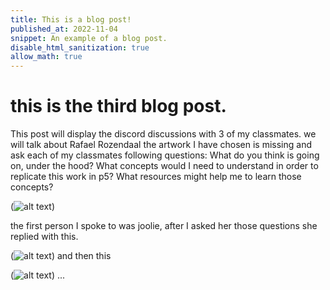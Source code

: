 ```yaml
---
title: This is a blog post!
published_at: 2022-11-04
snippet: An example of a blog post.
disable_html_sanitization: true
allow_math: true
---
```


# this is the third blog post.

This post will display the discord discussions with 3 of my classmates. we will talk about Rafael Rozendaal the artwork I have chosen is missing and ask each of my classmates following questions:
What do you think is going on, under the hood?
What concepts would I need to understand in order to replicate this work in p5?
What resources might help me to learn those concepts?

(![alt text](<Screenshot 2025-03-09 at 11.49.10 PM.png>))

the first person I spoke to was joolie, after I asked her those questions she replied with this.

(![alt text](<Screenshot 2025-03-09 at 11.51.48 PM.png>))
and then this

(![alt text](<Screenshot 2025-03-09 at 11.52.38 PM.png>))
...
